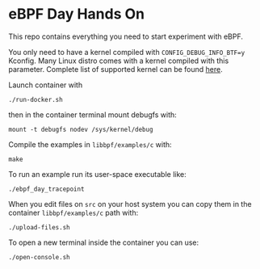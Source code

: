 # eBPF Day Hands On

<!--
#field
Learning

#groups
Courses

#languages
C

#frames and libs

-->

This repo contains everything you need to start experiment with eBPF. 

You only need to have a kernel compiled with `CONFIG_DEBUG_INFO_BTF=y` Kconfig. Many Linux distro comes with a kernel compiled with this parameter. Complete list of supported kernel can be found [here](https://github.com/libbpf/libbpf?tab=readme-ov-file#bpf-co-re-compile-once--run-everywhere).

Launch container with
```
./run-docker.sh
```

then in the container terminal mount debugfs with:
```
mount -t debugfs nodev /sys/kernel/debug
```

Compile the examples in `libbpf/examples/c` with:
```
make
```

To run an example run its user-space executable like:
```
./ebpf_day_tracepoint
```

When you edit files on `src` on your host system you can copy them in the container `libbpf/examples/c` path with:
```
./upload-files.sh
```

To open a new terminal inside the container you can use:
```
./open-console.sh
```
